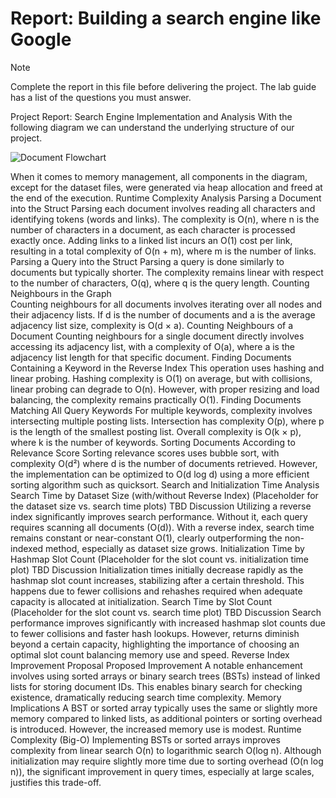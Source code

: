 # Report: Building a search engine like Google

> [!NOTE]  
> Complete the report in this file before delivering the project.
> The lab guide has a list of the questions you must answer.


Project Report: Search Engine Implementation and Analysis
With the following diagram we can understand the underlying structure of our project.

![Document Flowchart](diagram.png)


When it comes to memory management, all components in the diagram, except for the dataset files, were generated via heap allocation and freed at the end of the execution.
Runtime Complexity Analysis
Parsing a Document into the Struct
Parsing each document involves reading all characters and identifying tokens (words and links). The complexity is O(n), where n is the number of characters in a document, as each character is processed exactly once. Adding links to a linked list incurs an O(1) cost per link, resulting in a total complexity of O(n + m), where m is the number of links.
Parsing a Query into the Struct
Parsing a query is done similarly to documents but typically shorter. The complexity remains linear with respect to the number of characters, O(q), where q is the query length.
Counting Neighbours in the Graph		
Counting neighbours for all documents involves iterating over all nodes and their adjacency lists. If d is the number of documents and a is the average adjacency list size, complexity is O(d × a).
Counting Neighbours of a Document
Counting neighbours for a single document directly involves accessing its adjacency list, with a complexity of O(a), where a is the adjacency list length for that specific document.
Finding Documents Containing a Keyword in the Reverse Index
This operation uses hashing and linear probing. Hashing complexity is O(1) on average, but with collisions, linear probing can degrade to O(n). However, with proper resizing and load balancing, the complexity remains practically O(1).
Finding Documents Matching All Query Keywords
For multiple keywords, complexity involves intersecting multiple posting lists. Intersection has complexity O(p), where p is the length of the smallest posting list. Overall complexity is O(k × p), where k is the number of keywords.
Sorting Documents According to Relevance Score
Sorting relevance scores uses bubble sort, with complexity O(d²) where d is the number of documents retrieved. However, the implementation can be optimized to O(d log d) using a more efficient sorting algorithm such as quicksort.
Search and Initialization Time Analysis
Search Time by Dataset Size (with/without Reverse Index)
(Placeholder for the dataset size vs. search time plots) TBD
Discussion
Utilizing a reverse index significantly improves search performance. Without it, each query requires scanning all documents (O(d)). With a reverse index, search time remains constant or near-constant O(1), clearly outperforming the non-indexed method, especially as dataset size grows.
Initialization Time by Hashmap Slot Count
(Placeholder for the slot count vs. initialization time plot) TBD
Discussion
Initialization times initially decrease rapidly as the hashmap slot count increases, stabilizing after a certain threshold. This happens due to fewer collisions and rehashes required when adequate capacity is allocated at initialization.
Search Time by Slot Count
(Placeholder for the slot count vs. search time plot) TBD
Discussion
Search performance improves significantly with increased hashmap slot counts due to fewer collisions and faster hash lookups. However, returns diminish beyond a certain capacity, highlighting the importance of choosing an optimal slot count balancing memory use and speed.
Reverse Index Improvement Proposal
Proposed Improvement
A notable enhancement involves using sorted arrays or binary search trees (BSTs) instead of linked lists for storing document IDs. This enables binary search for checking existence, dramatically reducing search time complexity.
Memory Implications
A BST or sorted array typically uses the same or slightly more memory compared to linked lists, as additional pointers or sorting overhead is introduced. However, the increased memory use is modest.
Runtime Complexity (Big-O)
Implementing BSTs or sorted arrays improves complexity from linear search O(n) to logarithmic search O(log n). Although initialization may require slightly more time due to sorting overhead (O(n log n)), the significant improvement in query times, especially at large scales, justifies this trade-off.

